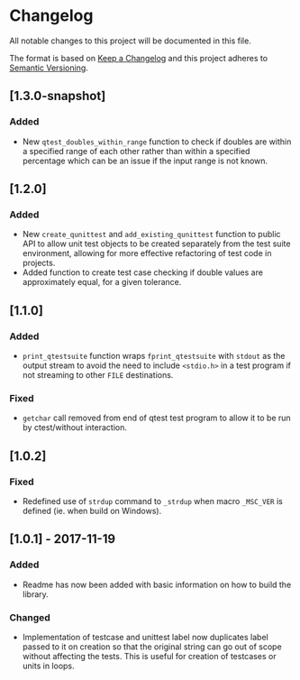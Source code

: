 # Changelog
All notable changes to this project will be documented in this file.

The format is based on [Keep a Changelog](http://keepachangelog.com/en/1.0.0/)
and this project adheres to [Semantic Versioning](http://semver.org/spec/v2.0.0.html).

## [1.3.0-snapshot]
### Added
- New `qtest_doubles_within_range` function to check if doubles are within a specified range
  of each other rather than within a specified percentage which can be an issue if the input
  range is not known.
  
## [1.2.0]
### Added
- New `create_qunittest` and `add_existing_qunittest` function to public API to allow unit test
  objects to be created separately from the test suite environment, allowing for more effective
  refactoring of test code in projects.
- Added function to create test case checking if double values are approximately equal, for a 
  given tolerance.

## [1.1.0]
### Added
- `print_qtestsuite` function wraps `fprint_qtestsuite` with `stdout` as the output stream
   to avoid the need to include `<stdio.h>` in a test program if not streaming to other `FILE`
   destinations.

### Fixed
- `getchar` call removed from end of qtest test program to allow it to be run by ctest/without
  interaction.

## [1.0.2]
### Fixed
- Redefined use of `strdup` command to `_strdup` when macro `_MSC_VER` is defined (ie. when
  build on Windows).

## [1.0.1] - 2017-11-19
### Added
- Readme has now been added with basic information on how to build the library.

### Changed
- Implementation of testcase and unittest label now duplicates label passed to it on creation
  so that the original string can go out of scope without affecting the tests. This is useful
  for creation of testcases or units in loops.
